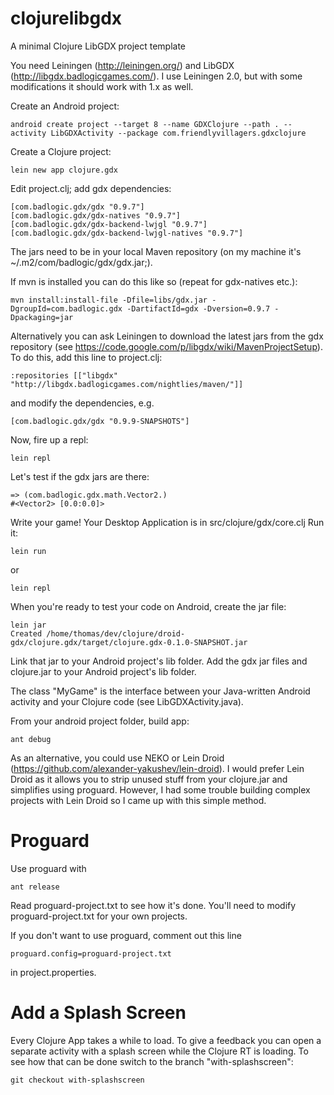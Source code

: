 clojurelibgdx
=============

A minimal Clojure LibGDX project template 

You need Leiningen (http://leiningen.org/) and LibGDX (http://libgdx.badlogicgames.com/).
I use Leiningen 2.0, but with some modifications it should work with 1.x as well. 

Create an Android project:

    android create project --target 8 --name GDXClojure --path . --activity LibGDXActivity --package com.friendlyvillagers.gdxclojure

Create a Clojure project:

    lein new app clojure.gdx

Edit project.clj; add gdx dependencies:

    [com.badlogic.gdx/gdx "0.9.7"]
    [com.badlogic.gdx/gdx-natives "0.9.7"]
    [com.badlogic.gdx/gdx-backend-lwjgl "0.9.7"]
    [com.badlogic.gdx/gdx-backend-lwjgl-natives "0.9.7"]

The jars need to be in your local Maven repository (on my machine it's ~/.m2/com/badlogic/gdx/gdx.jar;). 

If mvn is installed you can do this like so (repeat for gdx-natives etc.): 

    mvn install:install-file -Dfile=libs/gdx.jar -DgroupId=com.badlogic.gdx -DartifactId=gdx -Dversion=0.9.7 -Dpackaging=jar

Alternatively you can ask Leiningen to download the latest jars from the gdx repository (see https://code.google.com/p/libgdx/wiki/MavenProjectSetup). 
To do this, add this line to project.clj:

    :repositories [["libgdx" "http://libgdx.badlogicgames.com/nightlies/maven/"]]
    
and modify the dependencies, e.g.

    [com.badlogic.gdx/gdx "0.9.9-SNAPSHOTS"]

Now, fire up a repl:

    lein repl

Let's test if the gdx jars are there:

    => (com.badlogic.gdx.math.Vector2.)
    #<Vector2> [0.0:0.0]>

Write your game! 
Your Desktop Application is in src/clojure/gdx/core.clj
Run it: 

    lein run

or 

    lein repl 

When you're ready to test your code on Android, create the jar file:

    lein jar
    Created /home/thomas/dev/clojure/droid-gdx/clojure.gdx/target/clojure.gdx-0.1.0-SNAPSHOT.jar

Link that jar to your Android project's lib folder. 
Add the gdx jar files and clojure.jar to your Android project's lib folder. 

The class "MyGame" is the interface between your Java-written Android activity and your Clojure code (see LibGDXActivity.java). 

From your android project folder, build app:

    ant debug

As an alternative, you could use NEKO or Lein Droid (https://github.com/alexander-yakushev/lein-droid). 
I would prefer Lein Droid as it allows you to strip unused stuff from your clojure.jar and simplifies using proguard. 
However, I had some trouble building complex projects with Lein Droid so I came up with this simple method. 

Proguard
========

Use proguard with

    ant release

Read proguard-project.txt to see how it's done. You'll need to modify proguard-project.txt for your own projects.  
    
If you don't want to use proguard, comment out this line

    proguard.config=proguard-project.txt

in project.properties. 
    
Add a Splash Screen
===================
 
Every Clojure App takes a while to load. To give a feedback you can open a separate activity with a splash screen while the Clojure RT is loading. To see how that can be done switch to the branch "with-splashscreen":

    git checkout with-splashscreen

